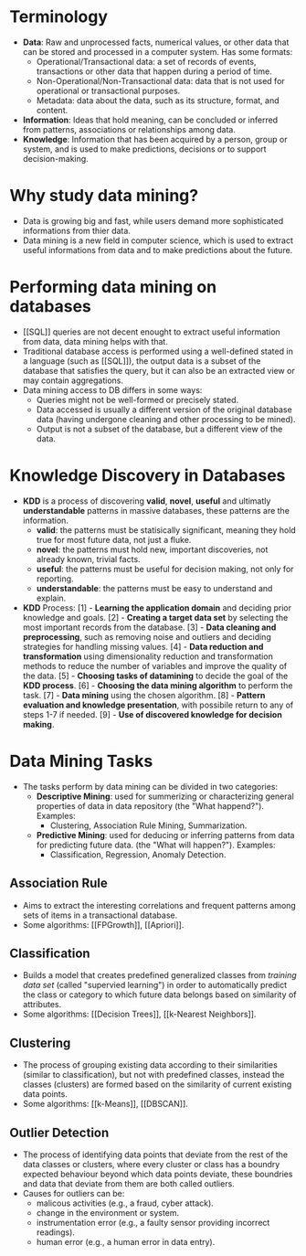 # Terminology
- **Data**: Raw and unprocessed facts, numerical values, or other data that can be stored and processed in a computer system. Has some formats:
    - Operational/Transactional data: a set of records of events, transactions or other data that happen during a period of time.
    - Non-Operational/Non-Transactional data: data that is not used for operational or transactional purposes.
    - Metadata: data about the data, such as its structure, format, and content.
- **Information**: Ideas that hold meaning, can be concluded or inferred from patterns, associations or relationships among data.
- **Knowledge**: Information that has been acquired by a person, group or system, and is used to make predictions, decisions or to support decision-making.
# Why study data mining?
- Data is growing big and fast, while users demand more sophisticated informations from thier data.
- Data mining is a new field in computer science, which is used to extract useful informations from data and to make predictions about the future.

# Performing data mining on databases
- [[SQL]] queries are not decent enought to extract useful information from data, data mining helps with that.
- Traditional database access is performed using a well-defined stated in a language (such as [[SQL]]), the output data is a subset of the database that satisfies the query, but it can also be an extracted view or may contain aggregations.
- Data mining access to DB differs in some ways:
    - Queries might not be well-formed or precisely stated.
    - Data accessed is usually a different version of the original database data (having undergone cleaning and other processing to be mined).
    - Output is not a subset of the database, but a different view of the data.

# Knowledge Discovery in Databases
- **KDD** is a process of discovering **valid**, **novel**, **useful** and ultimatly **understandable** patterns in massive databases, these patterns are the information.
    - **valid**: the patterns must be statisically significant, meaning they hold true for most future data, not just a fluke.
    - **novel**: the patterns must hold new, important discoveries, not already known, trivial facts.
    - **useful**: the patterns must be useful for decision making, not only for reporting.
    - **understandable**: the patterns must be easy to understand and explain.
- **KDD** Process:
    [1] - **Learning the application domain** and deciding prior knowledge and goals.
    [2] - **Creating a target data set** by selecting the most important records from the database.
    [3] - **Data cleaning and preprocessing**, such as removing noise and outliers and deciding strategies for handling missing values.
    [4] - **Data reduction and transformation** using dimensionality reduction and transformation methods to reduce the number of variables and improve the quality of the data.
    [5] - **Choosing tasks of datamining** to decide the goal of the **KDD process**.
    [6] - **Choosing the data mining algorithm** to perform the task.
    [7] - **Data mining** using the chosen algorithm.
    [8] - **Pattern evaluation and knowledge presentation**, with possibile return to any of steps 1-7 if needed.
    [9] - **Use of discovered knowledge for decision making**.

# Data Mining Tasks
- The tasks perform by data mining can be divided in two categories:
    - **Descriptive Mining**: used for summerizing or characterizing general properties of data in data repository (the "What happend?"). Examples:
        - Clustering, Association Rule Mining, Summarization.
    - **Predictive Mining**: used for deducing or inferring patterns from data for predicting future data. (the "What will happen?"). Examples:
        - Classification, Regression, Anomaly Detection.

## Association Rule
- Aims to extract the interesting correlations and frequent patterns among sets of items in a transactional database.
- Some algorithms: [[FPGrowth]], [[Apriori]].
## Classification
- Builds a model that creates predefined generalized classes from *training data set* (called "supervied learning") in order to automatically predict the class or category to which future data belongs based on similarity of attributes.
- Some algorithms: [[Decision Trees]], [[k-Nearest Neighbors]].
## Clustering
- The process of grouping existing data according to their similarities (similar to classification), but not with predefined classes, instead the classes (clusters) are formed based on the similarity of current existing data points.
- Some algorithms: [[k-Means]], [[DBSCAN]].
## Outlier Detection
- The process of identifying data points that deviate from the rest of the data classes or clusters, where every cluster or class has a boundry expected behaviour beyond which data points deviate, these boundries and data that deviate from them are both called outliers.
- Causes for outliers can be:
    - malicous activities (e.g., a fraud, cyber attack).
    - change in the environment or system.
    - instrumentation error (e.g., a faulty sensor providing incorrect readings).
    - human error (e.g., a human error in data entry).

